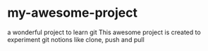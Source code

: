 # my-awesome-project
a wonderful project to learn git
This awesome project is created to experiment git notions like clone, push and pull
